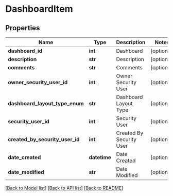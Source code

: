 # DashboardItem

## Properties
Name | Type | Description | Notes
------------ | ------------- | ------------- | -------------
**dashboard_id** | **int** | Dashboard | [optional] 
**description** | **str** | Description | [optional] 
**comments** | **str** | Comments | [optional] 
**owner_security_user_id** | **int** | Owner Security User | [optional] 
**dashboard_layout_type_enum** | **str** | Dashboard Layout Type | [optional] 
**security_user_id** | **int** | Security User | [optional] 
**created_by_security_user_id** | **int** | Created By Security User | [optional] 
**date_created** | **datetime** | Date Created | [optional] 
**date_modified** | **str** | Date Modified | [optional] 

[[Back to Model list]](../README.md#documentation-for-models) [[Back to API list]](../README.md#documentation-for-api-endpoints) [[Back to README]](../README.md)


